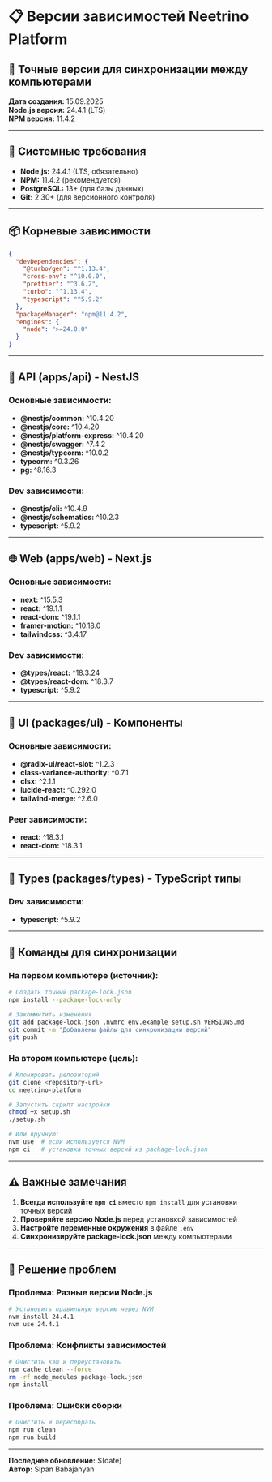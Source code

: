 # 📋 Версии зависимостей Neetrino Platform

## 🎯 Точные версии для синхронизации между компьютерами

**Дата создания:** 15.09.2025  
**Node.js версия:** 24.4.1 (LTS)  
**NPM версия:** 11.4.2

---

## 🔧 Системные требования

- **Node.js:** 24.4.1 (LTS, обязательно)
- **NPM:** 11.4.2 (рекомендуется)
- **PostgreSQL:** 13+ (для базы данных)
- **Git:** 2.30+ (для версионного контроля)

---

## 📦 Корневые зависимости


```json
{
  "devDependencies": {
    "@turbo/gen": "^1.13.4",
    "cross-env": "^10.0.0",
    "prettier": "^3.6.2",
    "turbo": "^1.13.4",
    "typescript": "^5.9.2"
  },
  "packageManager": "npm@11.4.2",
  "engines": {
    "node": ">=24.0.0"
  }
}
```

---

## 🚀 API (apps/api) - NestJS

### Основные зависимости:
- **@nestjs/common:** ^10.4.20
- **@nestjs/core:** ^10.4.20
- **@nestjs/platform-express:** ^10.4.20
- **@nestjs/swagger:** ^7.4.2
- **@nestjs/typeorm:** ^10.0.2
- **typeorm:** ^0.3.26
- **pg:** ^8.16.3

### Dev зависимости:
- **@nestjs/cli:** ^10.4.9
- **@nestjs/schematics:** ^10.2.3
- **typescript:** ^5.9.2

---

## 🌐 Web (apps/web) - Next.js

### Основные зависимости:
- **next:** ^15.5.3
- **react:** ^19.1.1
- **react-dom:** ^19.1.1
- **framer-motion:** ^10.18.0
- **tailwindcss:** ^3.4.17

### Dev зависимости:
- **@types/react:** ^18.3.24
- **@types/react-dom:** ^18.3.7
- **typescript:** ^5.9.2

---

## 🎨 UI (packages/ui) - Компоненты

### Основные зависимости:
- **@radix-ui/react-slot:** ^1.2.3
- **class-variance-authority:** ^0.7.1
- **clsx:** ^2.1.1
- **lucide-react:** ^0.292.0
- **tailwind-merge:** ^2.6.0

### Peer зависимости:
- **react:** ^18.3.1
- **react-dom:** ^18.3.1

---

## 📝 Types (packages/types) - TypeScript типы

### Dev зависимости:
- **typescript:** ^5.9.2

---

## 🔄 Команды для синхронизации

### На первом компьютере (источник):
```bash
# Создать точный package-lock.json
npm install --package-lock-only

# Закоммитить изменения
git add package-lock.json .nvmrc env.example setup.sh VERSIONS.md
git commit -m "Добавлены файлы для синхронизации версий"
git push
```

### На втором компьютере (цель):
```bash
# Клонировать репозиторий
git clone <repository-url>
cd neetrino-platform

# Запустить скрипт настройки
chmod +x setup.sh
./setup.sh

# Или вручную:
nvm use  # если используется NVM
npm ci   # установка точных версий из package-lock.json
```

---

## ⚠️ Важные замечания

1. **Всегда используйте `npm ci`** вместо `npm install` для установки точных версий
2. **Проверяйте версию Node.js** перед установкой зависимостей
3. **Настройте переменные окружения** в файле `.env`
4. **Синхронизируйте package-lock.json** между компьютерами

---

## 🐛 Решение проблем

### Проблема: Разные версии Node.js
```bash
# Установить правильную версию через NVM
nvm install 24.4.1
nvm use 24.4.1
```

### Проблема: Конфликты зависимостей
```bash
# Очистить кэш и переустановить
npm cache clean --force
rm -rf node_modules package-lock.json
npm install
```

### Проблема: Ошибки сборки
```bash
# Очистить и пересобрать
npm run clean
npm run build
```

---

**Последнее обновление:** $(date)  
**Автор:** Sipan Babajanyan

